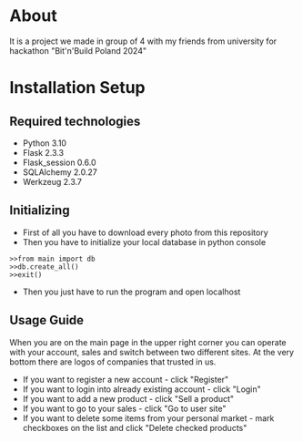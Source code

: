 # About
It is a project we made in group of 4 with my friends from university for hackathon "Bit'n'Build Poland 2024"
# Installation Setup
## Required technologies
* Python 3.10
* Flask 2.3.3
* Flask_session 0.6.0
* SQLAlchemy 2.0.27
* Werkzeug 2.3.7

## Initializing
* First of all you have to download every photo from this repository
* Then you have to initialize your local database in python console
```
>>from main import db
>>db.create_all()
>>exit()
```
* Then you just have to run the program and open localhost

## Usage Guide
When you are on the main page in the upper right corner you can operate with your account, sales and switch between two different sites.
At the very bottom there are logos of companies that trusted in us. 
* If you want to register a new account - click "Register"
* If you want to login into already existing account - click "Login"
* If you want to add a new product - click "Sell a product"
* If you want to go to your sales - click "Go to user site"
* If you want to delete some items from your personal market - mark checkboxes on the list and click "Delete checked products"
